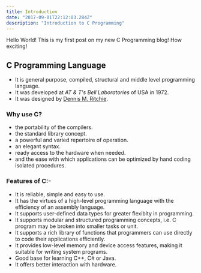 ```yaml
---
title: Introduction
date: "2017-09-01T22:12:03.284Z"
description: "Introduction to C Programming"
---
```


Hello World! This is my first post on my new C Programming blog! How exciting!

## C Programming Language

- It is general purpose, compiled, structural and middle level programming language.
- It was developed at _AT & T's Bell Laboratories_ of USA in 1972.
- It was designed by [Dennis M. Ritchie](https://en.wikipedia.org/wiki/Dennis_Ritchie).

### Why use C?

- the portability of the compilers.
- the standard library concept.
- a powerful and varied repertoire of operation.
- an elegant syntax.
- ready access to the hardware when needed.
- and the ease with which applications can be optimized by hand coding isolated procedures.

### Features of C:-

- It is reliable, simple and easy to use.
- It has the virtues of a high-level programming language with the efficiency of an assembly language.
- It supports user-defined data types for greater flexibity in programming.
- It supports modular and structured programming concepts, i.e. C program may be broken into smaller tasks or unit.
- It supports a rich library of functions that programmers can use directly to code their applications efficiently.
- It provides low-level memory and device access features, making it suitable for writing system programs.
- Good base for learning C++, C# or Java.
- It offers better interaction with hardware.
